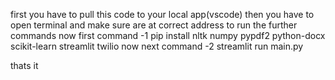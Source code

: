 first you have to pull this code to your local app(vscode)
then you have to open terminal and make sure are at correct address to run the further commands
now first command -1 pip install nltk numpy pypdf2 python-docx scikit-learn streamlit twilio
now next command  -2 streamlit run main.py

thats it 
